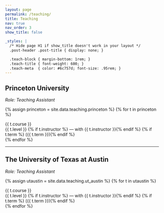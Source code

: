 ```yaml
---
layout: page
permalink: /teaching/
title: Teaching
nav: true
nav_order: 3
show_title: false

_styles: |
  /* Hide page H1 if show_title doesn't work in your layout */
  .post-header .post-title { display: none; }

  .teach-block { margin-bottom: 1rem; }
  .teach-title { font-weight: 600; }
  .teach-meta  { color: #6c757d; font-size: .95rem; }
---
```


## Princeton University
<div class="teach-meta"><em>Role: Teaching Assistant</em></div>

{% assign princeton = site.data.teaching.princeton %}
{% for t in princeton %}
<div class="teach-block">
  <div class="teach-title">{{ t.course }}</div>
  <div class="teach-meta">
    {{ t.level }}
    {% if t.instructor %} — with {{ t.instructor }}{% endif %}
    {% if t.term %} ({{ t.term }}){% endif %}
  </div>
</div>
{% endfor %}

<hr>

## The University of Texas at Austin
<div class="teach-meta"><em>Role: Teaching Assistant</em></div>

{% assign utaustin = site.data.teaching.ut_austin %}
{% for t in utaustin %}
<div class="teach-block">
  <div class="teach-title">{{ t.course }}</div>
  <div class="teach-meta">
    {{ t.level }}
    {% if t.instructor %} — with {{ t.instructor }}{% endif %}
    {% if t.term %} ({{ t.term }}){% endif %}
  </div>
</div>
{% endfor %}
